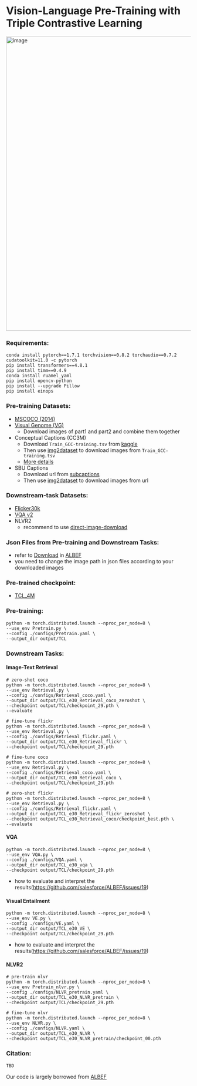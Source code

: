 # Vision-Language Pre-Training with Triple Contrastive Learning

<img width="800" alt="image" src="https://user-images.githubusercontent.com/20442927/154851838-5297cc88-47d2-43f4-9602-ef29c63c479b.png">

### Requirements:
```
conda install pytorch==1.7.1 torchvision==0.8.2 torchaudio==0.7.2 cudatoolkit=11.0 -c pytorch
pip install transformers==4.8.1
pip install timm==0.4.9
conda install ruamel_yaml
pip install opencv-python
pip install --upgrade Pillow
pip install einops
```

### Pre-training Datasets:
- [MSCOCO (2014)](https://cocodataset.org/#download)
- [Visual Genome (VG)](https://visualgenome.org/api/v0/api_home.html)
  - Download images of part1 and part2 and combine them together 
- Conceptual Captions (CC3M)
  - Download `Train_GCC-training.tsv` from [kaggle](https://www.kaggle.com/ad271828/conceptual-captions-dataset-train-and-validation)
  - Then use [img2dataset](https://github.com/rom1504/img2dataset) to download images from `Train_GCC-training.tsv`
  - [More details](https://github.com/rom1504/img2dataset/blob/main/dataset_examples/cc3m.md)
- SBU Captions
  - Download url from [subcaptions](http://www.cs.virginia.edu/~vicente/sbucaptions/)
  - Then use [img2dataset](https://github.com/rom1504/img2dataset) to download images from url

### Downstream-task Datasets:
- [Flicker30k](https://www.kaggle.com/hsankesara/flickr-image-dataset)
- [VQA v2](https://visualqa.org/download.html)
- NLVR2
  - recommend to use [direct-image-download](https://github.com/lil-lab/nlvr/tree/master/nlvr2#direct-image-download)

### Json Files from Pre-training and Downstream Tasks:
- refer to [Download](https://github.com/salesforce/ALBEF#download) in [ALBEF](https://github.com/salesforce/ALBEF)
- you need to change the image path in json files according to your downloaded images

### Pre-trained checkpoint:
- [TCL_4M](https://drive.google.com/file/d/1rv77uqt1-YcYFPqavaFwccEgsO24gGsX/view?usp=sharing)

### Pre-training:
```
python -m torch.distributed.launch --nproc_per_node=8 \
--use_env Pretrain.py \
--config ./configs/Pretrain.yaml \
--output_dir output/TCL
```
### Downstream Tasks:
#### Image-Text Retrieval
```
# zero-shot coco 
python -m torch.distributed.launch --nproc_per_node=8 \
--use_env Retrieval.py \
--config ./configs/Retrieval_coco.yaml \
--output_dir output/TCL_e30_Retrieval_coco_zeroshot \
--checkpoint output/TCL/checkpoint_29.pth \
--evaluate

# fine-tune flickr
python -m torch.distributed.launch --nproc_per_node=8 \
--use_env Retrieval.py \
--config ./configs/Retrieval_flickr.yaml \
--output_dir output/TCL_e30_Retrieval_flickr \
--checkpoint output/TCL/checkpoint_29.pth

# fine-tune coco
python -m torch.distributed.launch --nproc_per_node=8 \
--use_env Retrieval.py \
--config ./configs/Retrieval_coco.yaml \
--output_dir output/TCL_e30_Retrieval_coco \
--checkpoint output/TCL/checkpoint_29.pth

# zero-shot flickr 
python -m torch.distributed.launch --nproc_per_node=8 \
--use_env Retrieval.py \
--config ./configs/Retrieval_flickr.yaml \
--output_dir output/TCL_e30_Retrieval_flickr_zeroshot \
--checkpoint output/TCL_e30_Retrieval_coco/checkpoint_best.pth \
--evaluate
```

#### VQA
```
python -m torch.distributed.launch --nproc_per_node=8 \
--use_env VQA.py \
--config ./configs/VQA.yaml \
--output_dir output/TCL_e30_vqa \
--checkpoint output/TCL/checkpoint_29.pth
```
- how to evaluate and interpret the results(https://github.com/salesforce/ALBEF/issues/19)

#### Visual Entailment
```
python -m torch.distributed.launch --nproc_per_node=8 \
--use_env VE.py \
--config ./configs/VE.yaml \
--output_dir output/TCL_e30_VE \
--checkpoint output/TCL/checkpoint_29.pth
```
- how to evaluate and interpret the results(https://github.com/salesforce/ALBEF/issues/19)

#### NLVR2
```
# pre-train nlvr
python -m torch.distributed.launch --nproc_per_node=8 \
--use_env Pretrain_nlvr.py \
--config ./configs/NLVR_pretrain.yaml \
--output_dir output/TCL_e30_NLVR_pretrain \
--checkpoint output/TCL/checkpoint_29.pth

# fine-tune nlvr
python -m torch.distributed.launch --nproc_per_node=8 \
--use_env NLVR.py \
--config ./configs/NLVR.yaml \
--output_dir output/TCL_e30_NLVR \
--checkpoint output/TCL_e30_NLVR_pretrain/checkpoint_00.pth
```

### Citation:
```
TBD
```
Our code is largely borrowed from [ALBEF](https://github.com/salesforce/ALBEF)
